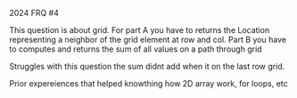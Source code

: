 2024 FRQ #4

This question is about grid. For part A you have to returns the Location representing a neighbor of the grid element at row and col. Part B you have to computes and returns the sum of all values on a path through grid

Struggles with this question the sum didnt add when it on the last row grid.

Prior expereiences that helped knowthing how 2D array work, for loops, etc
